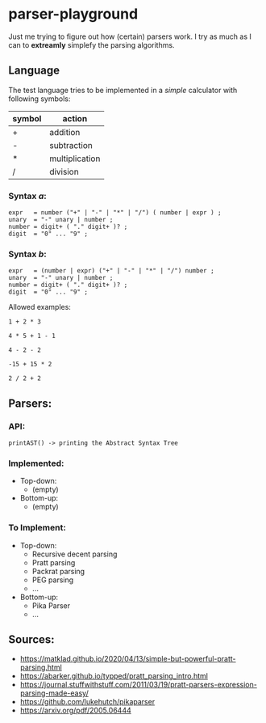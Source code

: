 # parser-playground

Just me trying to figure out how (certain) parsers work.
I try as much as I can to **extreamly** simplefy the parsing algorithms.

## Language

The test language tries to be implemented in a _simple_ calculator with following symbols:

| symbol | action         |
| ------ | -------------- |
| +      | addition       |
| -      | subtraction    |
| \*     | multiplication |
| /      | division       |

### Syntax _a_:

```
expr   = number ("+" | "-" | "*" | "/") ( number | expr ) ;
unary  = "-" unary | number ;
number = digit+ ( "." digit+ )? ;
digit  = "0" ... "9" ;

```

### Syntax _b_:

```
expr   = (number | expr) ("+" | "-" | "*" | "/") number ;
unary  = "-" unary | number ;
number = digit+ ( "." digit+ )? ;
digit  = "0" ... "9" ;

```

Allowed examples:

```
1 + 2 * 3

4 * 5 + 1 - 1

4 - 2 - 2

-15 + 15 * 2

2 / 2 + 2
```

## Parsers:

### API:

```
printAST() -> printing the Abstract Syntax Tree
```

### Implemented:

- Top-down:
  - (empty)
- Bottom-up:
  - (empty)

### To Implement:

- Top-down:
  - Recursive decent parsing
  - Pratt parsing
  - Packrat parsing
  - PEG parsing
  - ...
- Bottom-up:
  - Pika Parser
  - ...

## Sources:

- https://matklad.github.io/2020/04/13/simple-but-powerful-pratt-parsing.html
- https://abarker.github.io/typped/pratt_parsing_intro.html
- https://journal.stuffwithstuff.com/2011/03/19/pratt-parsers-expression-parsing-made-easy/
- https://github.com/lukehutch/pikaparser
- https://arxiv.org/pdf/2005.06444
